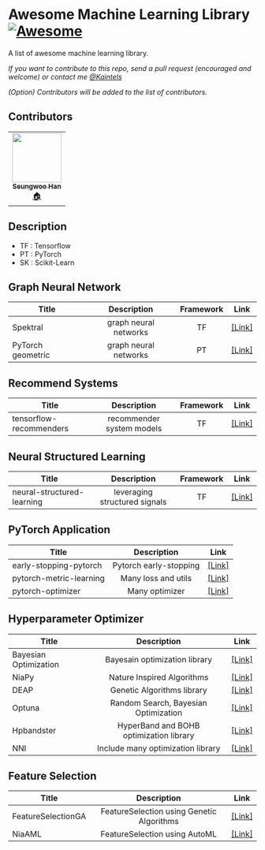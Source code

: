 # Awesome Machine Learning Library [![Awesome](https://cdn.rawgit.com/sindresorhus/awesome/d7305f38d29fed78fa85652e3a63e154dd8e8829/media/badge.svg)](https://github.com/sindresorhus/awesome)

A list of awesome machine learning library.

_If you want to contribute to this repo, send a pull request (encouraged and welcome) or contact me [@Kaintels](mailto:swoohan@kakao.com)_

_(Option) Contributors will be added to the list of contributors._

## Contributors

<!-- ALL-CONTRIBUTORS-LIST:START - Do not remove or modify this section -->
<!-- prettier-ignore-start -->
<!-- markdownlint-disable -->
<table>
  <tr>
    <td align="center"><a href="https://github.com/Kaintels"><img src="https://avatars.githubusercontent.com/u/38157496?s=460&u=701d6896714d3551c20e1f46c15079f8e6630784&v=4" width="100px;" alt=""/><br /><sub><b>Seungwoo Han</b></sub></a><br /><a href="https://github.com/Kaintels" title="Code">🏠</a></td>
  </tr>
</table>

<!-- markdownlint-restore -->
<!-- prettier-ignore-end -->

<!-- ALL-CONTRIBUTORS-LIST:END -->


## Description

- TF : Tensorflow
- PT : PyTorch
- SK : Scikit-Learn


## Graph Neural Network

|Title|Description|Framework|Link|
|---|:---:|:---:|---|
|Spektral|graph neural networks|TF|[[Link]](https://graphneural.network/)|
|PyTorch geometric|graph neural networks|PT|[[Link]](https://pytorch-geometric.readthedocs.io/en/latest/#)|

## Recommend Systems

|Title|Description|Framework|Link|
|---|:---:|:---:|---|
|tensorflow-recommenders|recommender system models|TF|[[Link]](https://github.com/tensorflow/recommenders)|

## Neural Structured Learning

|Title|Description|Framework|Link|
|---|:---:|:---:|---|
|neural-structured-learning|leveraging structured signals|TF|[[Link]](https://github.com/tensorflow/neural-structured-learning)|


## PyTorch Application

|Title|Description|Link|
|---|:---:|---|
|early-stopping-pytorch|Pytorch early-stopping|[[Link]](https://github.com/Bjarten/early-stopping-pytorch)|
|pytorch-metric-learning|Many loss and utils|[[Link]](https://github.com/KevinMusgrave/pytorch-metric-learning)|
|pytorch-optimizer|Many optimizer|[[Link]](https://github.com/jettify/pytorch-optimizer)|

## Hyperparameter Optimizer

|Title|Description|Link|
|---|:---:|---|
|Bayesian Optimization|Bayesain optimization library|[[Link]](https://github.com/fmfn/BayesianOptimization)|
|NiaPy|Nature Inspired Algorithms|[[Link]](https://github.com/NiaOrg/NiaPy)|
|DEAP|Genetic Algorithms library|[[Link]](https://github.com/DEAP/deap)|
|Optuna|Random Search, Bayesian Optimization|[[Link]](https://github.com/optuna/optuna)|
|Hpbandster|HyperBand and BOHB optimization library|[[Link]](https://github.com/automl/HpBandSter)|
|NNI|Include many optimization library|[[Link]](https://github.com/microsoft/nni)|

## Feature Selection

|Title|Description|Link|
|---|:---:|---|
|FeatureSelectionGA|FeatureSelection using Genetic Algorithms|[[Link]](https://github.com/kaushalshetty/FeatureSelectionGA)|
|NiaAML|FeatureSelection using AutoML|[[Link]](https://github.com/lukapecnik/NiaAML)|
